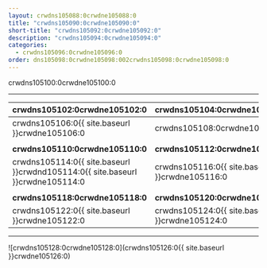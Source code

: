 ```yaml
---
layout: crwdns105088:0crwdne105088:0
title: "crwdns105090:0crwdne105090:0"
short-title: "crwdns105092:0crwdne105092:0"
description: "crwdns105094:0crwdne105094:0"
categories:
  - crwdns105096:0crwdne105096:0
order: dns105098:0crwdne105098:002crwdns105098:0crwdne105098:0
---
```

crwdns105100:0crwdne105100:0

<hr />

| crwdns105102:0crwdne105102:0                                                   | crwdns105104:0crwdne105104:0                   |
| ------------------------------------------------------------------------------ | ---------------------------------------------- |
| crwdns105106:0{{ site.baseurl }}crwdne105106:0                                 | crwdns105108:0crwdne105108:0                   |
|                                                                                |                                                |
| **crwdns105110:0crwdne105110:0**                                               | **crwdns105112:0crwdne105112:0**               |
| crwdns105114:0{{ site.baseurl }}crwdnd105114:0{{ site.baseurl }}crwdne105114:0 | crwdns105116:0{{ site.baseurl }}crwdne105116:0 |
|                                                                                |                                                |
| **crwdns105118:0crwdne105118:0**                                               | **crwdns105120:0crwdne105120:0**               |
| crwdns105122:0{{ site.baseurl }}crwdne105122:0                                 | crwdns105124:0{{ site.baseurl }}crwdne105124:0 |

<hr />

![crwdns105128:0crwdne105128:0](crwdns105126:0{{ site.baseurl }}crwdne105126:0)
